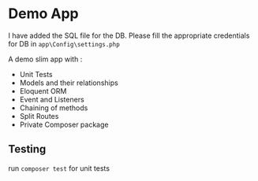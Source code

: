 # Demo App
I have added the SQL file for the DB. Please fill the appropriate credentials for DB in `app\Config\settings.php`


A demo slim app with :
- Unit Tests
- Models and their relationships
- Eloquent ORM
- Event and Listeners
- Chaining of methods
- Split Routes
- Private Composer package

## Testing
run `composer test` for unit tests
